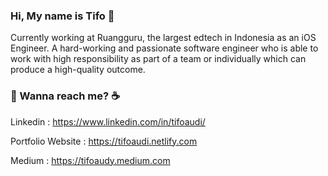 ### Hi, My name is Tifo 👋

<!--
**tifoaudii/tifoaudii** is a ✨ _special_ ✨ repository because its `README.md` (this file) appears on your GitHub profile.

Here are some ideas to get you started:

- 🔭 I’m currently working on ...
- 🌱 I’m currently learning ...
- 👯 I’m looking to collaborate on ...
- 🤔 I’m looking for help with ...
- 💬 Ask me about ...
- 📫 How to reach me: ...
- 😄 Pronouns: ...
- ⚡ Fun fact: ...
-->
Currently working at Ruangguru, the largest edtech in Indonesia as an iOS Engineer. A hard-working and passionate software engineer who is able to work with high responsibility as part of a team or individually which can produce a high-quality outcome.


### 💬 Wanna reach me? :coffee:
Linkedin : https://www.linkedin.com/in/tifoaudi/

Portfolio Website : https://tifoaudi.netlify.com

Medium : https://tifoaudy.medium.com
